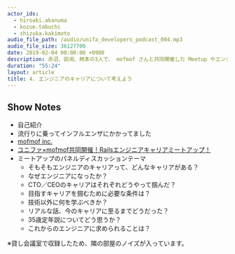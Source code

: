 ```yaml
---
actor_ids:
  - hiroaki.akanuma
  - kozue.tabuchi
  - shizuka.kakimoto
audio_file_path: /audio/unifa_developers_podcast_004.mp3
audio_file_size: 36127700
date: 2019-02-04 00:00:00 +0900
description: 赤沼、田渕、柿本の3人で、 mofmof さんと共同開催した Meetup やエンジニアのキャリアなどについて話しました。
duration: "55:24"
layout: article
title: 4. エンジニアのキャリアについて考えよう
---
```


## Show Notes

- 自己紹介
- 流行りに乗ってインフルエンザにかかってました
- [mofmof inc.](https://www.mof-mof.co.jp/)
- [ユニファ×mofmof共同開催！Railsエンジニアキャリアミートアップ！](https://mofmof001.connpass.com/event/112305/)
- ミートアップのパネルディスカッションテーマ
  - そもそもエンジニアのキャリアって、どんなキャリアがある？
  - なぜエンジニアになったか？
  - CTO／CEOのキャリアはそれぞれどうやって掴んだ？
  - 目指すキャリアを掴むために必要な条件は？
  - 技術以外に何を学ぶべきか？
  - リアルな話、今のキャリアに至るまでどうだった？
  - 35歳定年説についてどう思うか？
  - これからのエンジニアに求められることは？

※貸し会議室で収録したため、隣の部屋のノイズが入っています。
